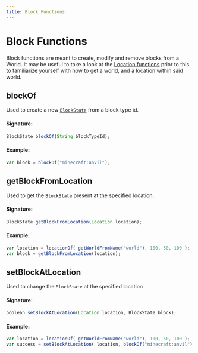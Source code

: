 ```yaml
---
title: Block Functions
---
```

# Block Functions

Block functions are meant to create, modify and remove blocks from a World. It may be useful to take a look at the [Location functions](https://github.com/Atherys-Horizons/AtherysScript/wiki/Location-Functions) prior to this to familiarize yourself with how to get a world, and a location within said world.

## blockOf

Used to create a new [`BlockState`](https://jd.spongepowered.org/7.0.0/org/spongepowered/api/block/BlockState.html) from a block type id.

#### Signature:
```javascript
BlockState blockOf(String blockTypeId);
```

#### Example:

```javascript
var block = blockOf("minecraft:anvil");
```

## getBlockFromLocation

Used to get the `BlockState` present at the specified location.

#### Signature:
```javascript
BlockState getBlockFromLocation(Location location);
```

#### Example:
```javascript
var location = locationOf( getWorldFromName("world"), 100, 50, 100 );
var block = getBlockFromLocation(location);
```

## setBlockAtLocation

Used to change the `BlockState` at the specified location

#### Signature:
```javascript
boolean setBlockAtLocation(Location location, BlockState block);
```

#### Example:
```javascript
var location = locationOf( getWorldFromName("world"), 100, 50, 100 );
var success = setBlockAtLocation( location, blockOf("minecraft:anvil") );
```
